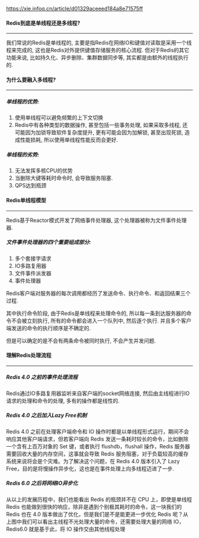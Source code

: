 https://xie.infoq.cn/article/d01329aceeed184a8e71575ff

#### Redis到底是单线程还是多线程?

---

我们常说的Redis是单线程的, 主要是指Redis在网络IO和键值对读取是采用一个线程来完成的, 这也是Redis对外提供键值存储服务的核心流程. 但对于Redis的其它功能来说, 比如持久化、异步删除、集群数据同步等, 其实都是由额外的线程执行的.

#### 为什么要融入多线程?

---

##### 单线程的优势:

1. 使用单线程可以避免频繁的上下文切换
2. Redis中有各种类型的数据操作, 甚至包括一些事务处理, 如果采取多线程, 还可能因为加锁导致软件复杂度提升, 更有可能会因为加解锁, 甚至出现死锁, 造成性能损耗, 所以使用单线程性能反而会更好.

##### 单线程的劣势:

1. 无法发挥多核CPU的优势
2. 当删除大键等耗时命令时, 会导致服务阻塞.
3. QPS达到瓶颈

#### Redis单线程模型

---

Redis基于Reactor模式开发了网络事件处理器, 这个处理器被称为文件事件处理器.

##### 文件事件处理器的四个重要组成部分:

1. 多个套接字请求
2. IO多路复用器
3. 文件事件派发器
4. 事件处理器

Redis客户端对服务器的每次调用都经历了发送命令、执行命令、和返回结果三个过程.

其中执行命令阶段, 由于Redis是单线程来处理命令的, 所以每一条到达服务器的命令不会被立刻执行, 所有的命令都会进入一个队列中, 然后逐个执行. 并且多个客户端发送的命令的执行顺序是不确定的.

但是可以确定的是不会有两条命令被同时执行, 不会产生并发问题.

#### 理解Redis处理流程

---

##### Redis 4.0 之前的事件处理流程

Redis通过IO多路复用器监听来自客户端的socket网络连接, 然后由主线程进行IO请求的处理和命令的处理, 多有的操作都是线性的.

##### Redis 4.0 之后加入Lazy Free机制

Redis 4.0 之前在处理客户端命令和 IO 操作时都是以单线程形式运行，期间不会响应其他客户端请求，但若客户端向 Redis 发送一条耗时较长的命令，比如删除一个含有上百万对象的 Set 键，或者执行 flushdb，flushall 操作，Redis 服务器需要回收大量的内存空间，这事就会导致 Redis 服务阻塞，对于负载较高的缓存系统来说将会是个灾难。为了解决这个问题，在 Redis 4.0 版本引入了 Lazy Free，目的是将慢操作异步化，这也是在事件处理上向多线程迈进了一步.

##### Redis 6.0 之后将网络IO异步化

从以上的发展历程中，我们也能看出 Redis 的瓶颈并不在 CPU 上，即使是单线程 Redis 也能做到很快的响应，除非是遇到个别极其耗时的命令，这一块我们的 Redis 也在 4.0 版本做出了优化，但是我们是不是能更进一步优化 Redis 呢？从上图中我们可以看出主线程不光处理大量的命令，还需要处理大量的网络 IO，Redis6.0 就是基于此，将 IO 操作交由其他线程处理

























